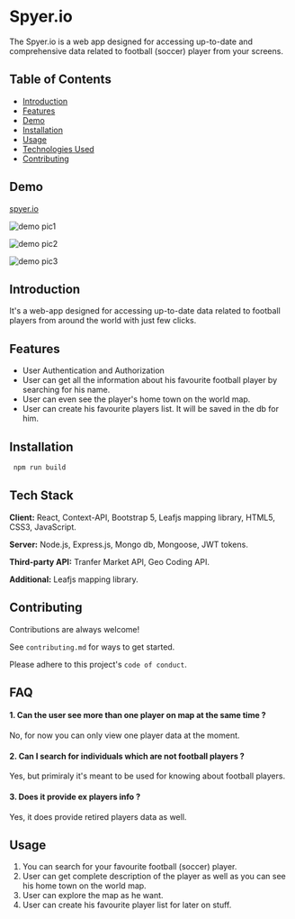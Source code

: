 # Spyer.io

The Spyer.io is a web app designed for accessing up-to-date and comprehensive data related to football (soccer) player from your screens.

## Table of Contents

- [Introduction](#introduction)
- [Features](#features)
- [Demo](#demo)
- [Installation](#installation)
- [Usage](#usage)
- [Technologies Used](#technologies-used)
- [Contributing](#contributing)

## Demo

[spyer.io](https://spyer-io.web.app)

![demo pic1](https://firebasestorage.googleapis.com/v0/b/spyer-io.appspot.com/o/Screenshot%20from%202024-01-07%2019-10-11.png?alt=media&token=d701bac1-e913-4046-8793-88656b559bcd)

![demo pic2](https://firebasestorage.googleapis.com/v0/b/spyer-io.appspot.com/o/Screenshot%20from%202024-01-07%2019-10-27.png?alt=media&token=7bc4802b-35e6-4835-a2ea-921eb9b3304e)

![demo pic3](https://firebasestorage.googleapis.com/v0/b/spyer-io.appspot.com/o/Screenshot%20from%202024-01-07%2019-10-47.png?alt=media&token=bd9bb1b1-66f4-49e5-b19c-6e81a0526372)

## Introduction

It's a web-app designed for accessing up-to-date data related to football players from around the world with just few clicks.

## Features

- User Authentication and Authorization
- User can get all the information about his favourite football player by searching for his name.
- User can even see the player's home town on the world map.
- User can create his favourite players list. It will be saved in the db for him.

## Installation

```bash
 npm run build
```

## Tech Stack

**Client:** React, Context-API, Bootstrap 5, Leafjs mapping library, HTML5, CSS3, JavaScript.

**Server:** Node.js, Express.js, Mongo db, Mongoose, JWT tokens.

**Third-party API:** Tranfer Market API, Geo Coding API.

**Additional:** Leafjs mapping library.

## Contributing

Contributions are always welcome!

See `contributing.md` for ways to get started.

Please adhere to this project's `code of conduct`.

## FAQ

#### 1. Can the user see more than one player on map at the same time ?

No, for now you can only view one player data at the moment.

#### 2. Can I search for individuals which are not football players ?

Yes, but primiraly it's meant to be used for knowing about football players.

#### 3. Does it provide ex players info ?

Yes, it does provide retired players data as well.

## Usage

1. You can search for your favourite football (soccer) player.
2. User can get complete description of the player as well as you can see his home town on the world map.
3. User can explore the map as he want.
4. User can create his favourite player list for later on stuff.

